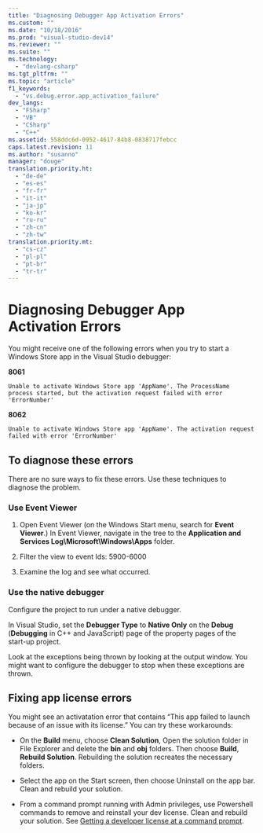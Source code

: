```yaml
---
title: "Diagnosing Debugger App Activation Errors"
ms.custom: ""
ms.date: "10/18/2016"
ms.prod: "visual-studio-dev14"
ms.reviewer: ""
ms.suite: ""
ms.technology: 
  - "devlang-csharp"
ms.tgt_pltfrm: ""
ms.topic: "article"
f1_keywords: 
  - "vs.debug.error.app_activation_failure"
dev_langs: 
  - "FSharp"
  - "VB"
  - "CSharp"
  - "C++"
ms.assetid: 558ddc6d-0952-4617-84b8-0838717febcc
caps.latest.revision: 11
ms.author: "susanno"
manager: "douge"
translation.priority.ht: 
  - "de-de"
  - "es-es"
  - "fr-fr"
  - "it-it"
  - "ja-jp"
  - "ko-kr"
  - "ru-ru"
  - "zh-cn"
  - "zh-tw"
translation.priority.mt: 
  - "cs-cz"
  - "pl-pl"
  - "pt-br"
  - "tr-tr"
---
```

# Diagnosing Debugger App Activation Errors
You might receive one of the following errors when you try to start a Windows Store app in the Visual Studio debugger:  
  
 **8061**  
  
```  
Unable to activate Windows Store app 'AppName'. The ProcessName process started, but the activation request failed with error 'ErrorNumber'  
```  
  
 **8062**  
  
```  
Unable to activate Windows Store app 'AppName'. The activation request failed with error 'ErrorNumber'  
```  
  
## To diagnose these errors  
 There are no sure ways to fix these errors. Use these techniques to diagnose the problem.  
  
### Use Event Viewer  
  
1.  Open Event Viewer (on the Windows Start menu, search for **Event Viewer**.)  In Event Viewer, navigate in the tree to the **Application and Services Log\Microsoft\Windows\Apps**  folder.  
  
2.  Filter the view to event Ids: 5900-6000  
  
3.  Examine the log and see what occurred.  
  
### Use the native debugger  
 Configure the project to run under a native debugger.  
  
 In Visual Studio, set the **Debugger Type** to **Native Only** on the **Debug** (**Debugging** in C++ and JavaScript) page of the property pages of the start-up project.  
  
 Look at the exceptions being thrown by looking at the output window. You might want to configure the debugger to stop when these exceptions are thrown.  
  
## Fixing app license errors  
 You might see an activatation error that contains “This app failed to launch because of an issue with its license.” You can try these workarounds:  
  
-   On the **Build** menu, choose **Clean Solution**, Open the solution folder in File Explorer and delete the **bin** and **obj** folders. Then choose **Build**, **Rebuild Solution**. Rebuilding the solution recreates the necessary folders.  
  
-   Select the app on the Start screen, then choose Uninstall on the app bar. Clean and rebuild your solution.  
  
-   From a command prompt running with Admin privileges, use Powershell commands to remove and reinstall your dev license. Clean and rebuild your solution. See [Getting a developer license at a command prompt](http://msdn.microsoft.com/library/windows/apps/Hh974578.aspx#getting_a_developer_license_at_a_command_prompt).